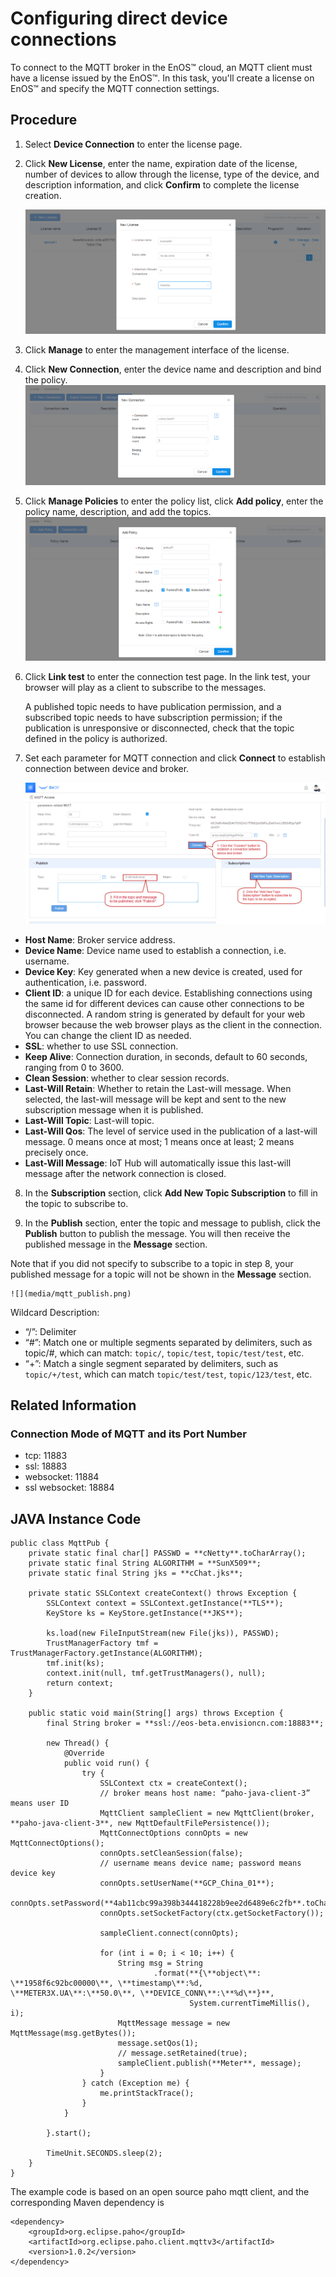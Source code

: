 # Configuring direct device connections

To connect to the MQTT broker in the EnOS™ cloud, an MQTT client must have a license issued by the EnOS™. In this task, you'll create a license on EnOS™ and specify the MQTT connection settings.

## Procedure

1. Select **Device Connection** to enter the license page.

2. Click **New License**, enter the name, expiration date of the license, number of devices to allow through the license, type of the device, and description information, and click **Confirm** to complete the license creation.   

    ![](media/mqtt_add_license.png)

3. Click **Manage** to enter the management interface of the license.

4. Click **New Connection**, enter the device name and description and bind the policy.
    ![](media/mqtt.png)

5. Click **Manage Policies** to enter the policy list, click **Add policy**, enter the policy name, description, and add the topics.
    ![](media/mqtt_policy.png)

6. Click **Link test** to enter the connection test page. In the link test, your browser will play as a client to subscribe to the messages.

   A published topic needs to have publication permission, and a subscribed topic needs to have subscription permission; if the publication is unresponsive or disconnected, check that the topic defined in the policy is authorized.

7. Set each parameter for MQTT connection and click **Connect** to establish connection between device and broker.

    ![](media/mqtt_test_connection.png)

  - **Host Name**: Broker service address.
  - **Device Name**: Device name used to establish a connection, i.e. username.
  - **Device Key**: Key generated when a new device is created, used for authentication, i.e. password.
  - **Client ID**: a unique ID for each device. Establishing connections using the same id for different devices can cause other connections to be disconnected. A random string is generated by default for your web browser because the web browser plays as the client in the connection. You can change the client ID as needed.
  - **SSL**: whether to use SSL connection.
  - **Keep Alive**: Connection duration, in seconds, default to 60 seconds, ranging from 0 to 3600.
  - **Clean Session**: whether to clear session records.
  - **Last-Will Retain**: Whether to retain the Last-will message. When selected, the last-will message will be kept and sent to the new subscription message when it is published.
  - **Last-Will Topic**: Last-will topic.
  - **Last-Will Qos**: The level of service used in the publication of a last-will message. 0 means once at most; 1 means once at least; 2 means precisely once.
  - **Last-Will Message**: IoT Hub will automatically issue this last-will message after the network connection is closed.

8. In the **Subscription** section, click **Add New Topic Subscription** to fill in the topic to subscribe to.

9. In the **Publish** section, enter the topic and message to publish, click the **Publish** button to publish the message. You will then receive the published message in the **Message** section.

  Note that if you did not specify to subscribe to a topic in step 8, your published message for a topic will not be shown in the **Message** section.

    ![](media/mqtt_publish.png)

   Wildcard Description:

   - “/”: Delimiter
   - “#”: Match one or multiple segments separated by delimiters, such as topic/#, which can match: `topic/`, `topic/test`, `topic/test/test`, etc.
   - “+”: Match a single segment separated by delimiters, such as `topic/+/test`, which can match `topic/test/test`, `topic/123/test`, etc.

## Related Information

### Connection Mode of MQTT and its Port Number


- tcp: 11883
- ssl: 18883
- websocket: 11884
- ssl websocket: 18884

## JAVA Instance Code

```
public class MqttPub {
    private static final char[] PASSWD = **cNetty**.toCharArray();
    private static final String ALGORITHM = **SunX509**;
    private static final String jks = **cChat.jks**;

    private static SSLContext createContext() throws Exception {
        SSLContext context = SSLContext.getInstance(**TLS**);
        KeyStore ks = KeyStore.getInstance(**JKS**);

        ks.load(new FileInputStream(new File(jks)), PASSWD);
        TrustManagerFactory tmf = TrustManagerFactory.getInstance(ALGORITHM);
        tmf.init(ks);
        context.init(null, tmf.getTrustManagers(), null);
        return context;
    }

    public static void main(String[] args) throws Exception {
        final String broker = **ssl://eos-beta.envisioncn.com:18883**;

        new Thread() {
            @Override
            public void run() {
                try {
                    SSLContext ctx = createContext();
                    // broker means host name: “paho-java-client-3” means user ID
                    MqttClient sampleClient = new MqttClient(broker, **paho-java-client-3**, new MqttDefaultFilePersistence());
                    MqttConnectOptions connOpts = new MqttConnectOptions();
                    connOpts.setCleanSession(false);
                    // username means device name; password means device key
                    connOpts.setUserName(**GCP_China_01**);
                    connOpts.setPassword(**4ab11cbc99a398b344418228b9ee2d6489e6c2fb**.toCharArray());
                    connOpts.setSocketFactory(ctx.getSocketFactory());

                    sampleClient.connect(connOpts);

                    for (int i = 0; i < 10; i++) {
                        String msg = String
                                .format(**{\**object\**: \**1958f6c92bc00000\**, \**timestamp\**:%d, \**METER3X.UA\**:\**50.0\**, \**DEVICE_CONN\**:\**%d\**}**,
                                        System.currentTimeMillis(), i);
                        MqttMessage message = new MqttMessage(msg.getBytes());
                        message.setQos(1);
                        // message.setRetained(true);
                        sampleClient.publish(**Meter**, message);
                    }
                } catch (Exception me) {
                    me.printStackTrace();
                }
            }

        }.start();

        TimeUnit.SECONDS.sleep(2);
    }
}
```

The example code is based on an open source paho mqtt client, and the corresponding Maven dependency is

```
<dependency>
    <groupId>org.eclipse.paho</groupId>
    <artifactId>org.eclipse.paho.client.mqttv3</artifactId>
    <version>1.0.2</version>
</dependency>
```
